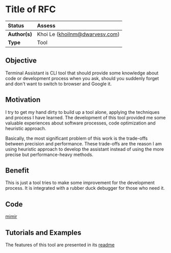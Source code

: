 # Title of RFC

| Status        | Assess                                                |
| :------------ | :-------------------------------------------------------------------------------------------- |
| **Author(s)** | Khoi Le (khoilnm@dwarvesv.com)                                          |
| **Type** | Tool                                          |

## Objective
Terminal Assistant is CLI tool that should provide some knowledge about code or development process when you ask, should you suddenly forget and don't want to switch to browser and Google it.

## Motivation
I try to get my hand dirty to build up a tool alone, applying the techniques and process I have learned. The development of this tool provided me some valuable experiences about software processes, code optimization and heuristic approach.

Basically, the most significant problem of this work is the trade-offs between precision and performance. These trade-offs are the reason I am using heuristic approach to develop the assistant instead of using the more precise but performance-heavy methods.

## Benefit
This is just a tool tries to make some improvement for the development process. It is integrated with a rubber duck debugger for those who need it.

## Code
[mimir](https://github.com/mkhoi1998/mimir)

## Tutorials and Examples
The features of this tool are presented in its [readme](https://github.com/mkhoi1998/mimir)